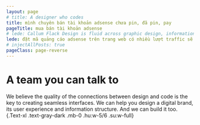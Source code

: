```yaml
---
layout: page
# title: A designer who codes
title: mình chuyên bán tài khoản adsense chưa pin, đã pin, pay
pageTitle: mua bán tài khoản adsense
# lede: Callum Flack Design is fluid across graphic design, information design and frontend development. Because the quality of the connections crystalises the quality of the whole.
lede: đặt mã quảng cáo adsense trên trang web có nhiều lượt traffic sẽ đem lại doanh thu khá cao, và là công việc chúng ta có thể làm tại nhà online miễn bạn sở hữu một trang web chất lượng, vì thế đây sẽ là bước đệm cho con đường tài chính của gia đình mình khi có thể chủ động làm được bất kỳ lúc nào.
# injectAllPosts: true
pageClass: page-reverse
---
```


<PageAboutServices></PageAboutServices>

<div class="Block-t"></div>

# A team you can talk to

We believe the quality of the connections between design and code is the key to creating seamless interfaces. We can help you design a digital brand, its user experience and information structure. And we can build it too. {.Text-xl .text-gray-dark .mb-0 .hu:w-5/6 .su:w-full}

<!-- The difference isn't obvious until it is. -->

<PageAboutTeam></PageAboutTeam>

<!-- # Win-win collaborations -->

<!-- No tools, skills or experience matter without good project definition and mutual understanding. A collaborative relationship based on dialogue and optimism is the cheapest and most effective method of obtaining this. This also helps define bigger possibilities and better constraints to work with, and anticipates problems ahead of time during the project. -->

<!-- # Location -->

<!-- Based in [tropical Cairns, Australia](https://www.instagram.com/p/BXbsNdrAt-v), Callum works with local, interstate and international clients. He plugs into product teams, agencies or work one-to-one with business owners. He enjoys travelling to meet in person and is always available for a video call. -->

<script>
import PageAboutServices from "../src/components/PageAboutServices";
import PageAboutTeam from "../src/components/PageAboutTeam";
export default {
  components: {
    PageAboutServices,
    PageAboutTeam,
  }
}
</script>
